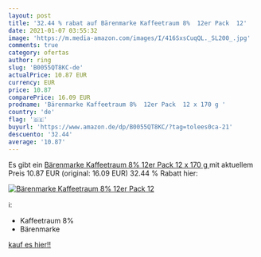 ```yaml
---
layout: post
title: '32.44 % rabat auf Bärenmarke Kaffeetraum 8%  12er Pack  12'
date: 2021-01-07 03:55:32
image: 'https://m.media-amazon.com/images/I/416SxsCuqQL._SL200_.jpg'
comments: true
category: ofertas
author: ring
slug: 'B0055QT8KC-de'
actualPrice: 10.87 EUR
currency: EUR
price: 10.87
comparePrice: 16.09 EUR
prodname: 'Bärenmarke Kaffeetraum 8%  12er Pack  12 x 170 g '
country: 'de'
flag: '🇩🇪'
buyurl: 'https://www.amazon.de/dp/B0055QT8KC/?tag=tolees0ca-21'
descuento: '32.44'
average: '10.87'
---
```


Es gibt ein [Bärenmarke Kaffeetraum 8%  12er Pack  12 x 170 g ](https://www.amazon.de/dp/B0055QT8KC/?tag=tolees0ca-21) mit aktuellem Preis 10.87 EUR (original: 16.09 EUR) 32.44 % Rabatt hier:

[![Bärenmarke Kaffeetraum 8%  12er Pack  12](https://m.media-amazon.com/images/I/416SxsCuqQL._SL200_.jpg)](https://www.amazon.de/dp/B0055QT8KC/?tag=tolees0ca-21)

ℹ️:

- Kaffeetraum 8%
- Bärenmarke

[kauf es hier!!](https://www.amazon.de/dp/B0055QT8KC/?tag=tolees0ca-21)
